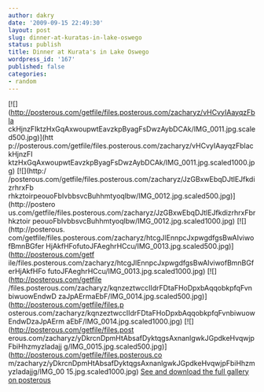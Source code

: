 ```yaml
---
author: dakry
date: '2009-09-15 22:49:30'
layout: post
slug: dinner-at-kuratas-in-lake-oswego
status: publish
title: Dinner at Kurata's in Lake Oswego
wordpress_id: '167'
published: false
categories:
- random
---
```


[![](http://posterous.com/getfile/files.posterous.com/zacharyz/vHCvyIAayqzFbla
ckHjnzFIktzHxGqAxwoupwtEavzkpByagFsDwzAybDCAk/IMG_0011.jpg.scaled500.jpg)](htt
p://posterous.com/getfile/files.posterous.com/zacharyz/vHCvyIAayqzFblackHjnzFI
ktzHxGqAxwoupwtEavzkpByagFsDwzAybDCAk/IMG_0011.jpg.scaled1000.jpg) [![](http:/
/posterous.com/getfile/files.posterous.com/zacharyz/JzGBxwEbqDJtlEJfkdizrhrxFb
rhkztoirpeouoFbIvbbsvcBuhhmtyoqlbw/IMG_0012.jpg.scaled500.jpg)](http://postero
us.com/getfile/files.posterous.com/zacharyz/JzGBxwEbqDJtlEJfkdizrhrxFbrhkztoir
peouoFbIvbbsvcBuhhmtyoqlbw/IMG_0012.jpg.scaled1000.jpg) [![](http://posterous.
com/getfile/files.posterous.com/zacharyz/htcgJlEnnpcJxpwgdfgsBwAIviwofBmnBGfer
HjAkfHFofutoJFAeghrHCcu/IMG_0013.jpg.scaled500.jpg)](http://posterous.com/getf
ile/files.posterous.com/zacharyz/htcgJlEnnpcJxpwgdfgsBwAIviwofBmnBGferHjAkfHFo
futoJFAeghrHCcu/IMG_0013.jpg.scaled1000.jpg) [![](http://posterous.com/getfile
/files.posterous.com/zacharyz/kqnzeztwccIIdrFDtaFHoDpxbAqqobkpfqFvnbiwuowEndwD
zaJpAErmaEbF/IMG_0014.jpg.scaled500.jpg)](http://posterous.com/getfile/files.p
osterous.com/zacharyz/kqnzeztwccIIdrFDtaFHoDpxbAqqobkpfqFvnbiwuowEndwDzaJpAErm
aEbF/IMG_0014.jpg.scaled1000.jpg) [![](http://posterous.com/getfile/files.post
erous.com/zacharyz/yDkrcnDpmHtAbsafDyktqgsAxnanlgwkJGpdkeHvqwjpFbiHhzmyzIadajj
g/IMG_0015.jpg.scaled500.jpg)](http://posterous.com/getfile/files.posterous.co
m/zacharyz/yDkrcnDpmHtAbsafDyktqgsAxnanlgwkJGpdkeHvqwjpFbiHhzmyzIadajjg/IMG_00
15.jpg.scaled1000.jpg) [See and download the full gallery on
posterous](http://blog.zadell.com/dinner-at-kuratas-in-lake-oswego)

